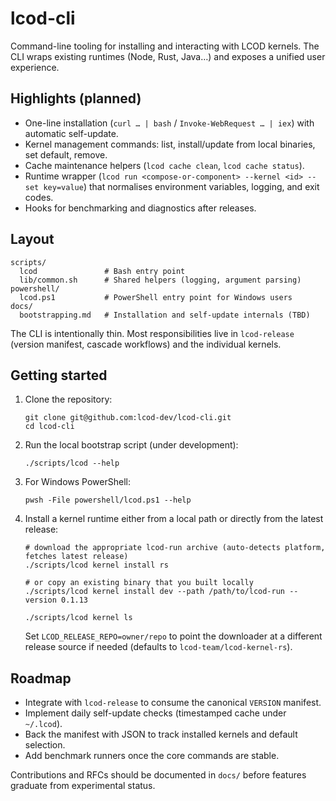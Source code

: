 # lcod-cli

Command-line tooling for installing and interacting with LCOD kernels. The CLI wraps existing runtimes (Node, Rust, Java…) and exposes a unified user experience.

## Highlights (planned)

- One-line installation (`curl … | bash` / `Invoke-WebRequest … | iex`) with automatic self-update.
- Kernel management commands: list, install/update from local binaries, set default, remove.
- Cache maintenance helpers (`lcod cache clean`, `lcod cache status`).
- Runtime wrapper (`lcod run <compose-or-component> --kernel <id> --set key=value`) that normalises environment variables, logging, and exit codes.
- Hooks for benchmarking and diagnostics after releases.

## Layout

```
scripts/
  lcod               # Bash entry point
  lib/common.sh      # Shared helpers (logging, argument parsing)
powershell/
  lcod.ps1           # PowerShell entry point for Windows users
docs/
  bootstrapping.md   # Installation and self-update internals (TBD)
```

The CLI is intentionally thin. Most responsibilities live in `lcod-release` (version manifest, cascade workflows) and the individual kernels.

## Getting started

1. Clone the repository:

   ```
   git clone git@github.com:lcod-dev/lcod-cli.git
   cd lcod-cli
   ```

2. Run the local bootstrap script (under development):

   ```
   ./scripts/lcod --help
   ```

3. For Windows PowerShell:

   ```
   pwsh -File powershell/lcod.ps1 --help
   ```

4. Install a kernel runtime either from a local path or directly from the latest release:

   ```
   # download the appropriate lcod-run archive (auto-detects platform, fetches latest release)
   ./scripts/lcod kernel install rs

   # or copy an existing binary that you built locally
   ./scripts/lcod kernel install dev --path /path/to/lcod-run --version 0.1.13

   ./scripts/lcod kernel ls
   ```

   Set `LCOD_RELEASE_REPO=owner/repo` to point the downloader at a different release source if needed (defaults to `lcod-team/lcod-kernel-rs`).

## Roadmap

- Integrate with `lcod-release` to consume the canonical `VERSION` manifest.
- Implement daily self-update checks (timestamped cache under `~/.lcod`).
- Back the manifest with JSON to track installed kernels and default selection.
- Add benchmark runners once the core commands are stable.

Contributions and RFCs should be documented in `docs/` before features graduate from experimental status.
